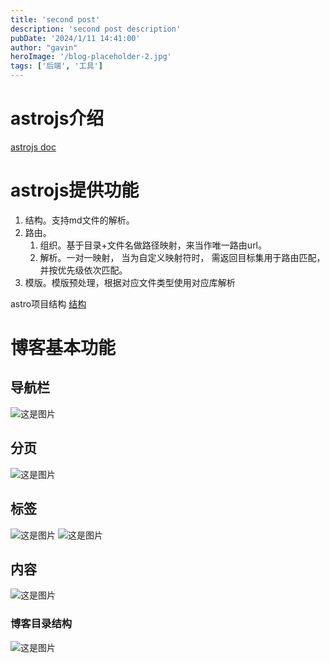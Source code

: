 ```yaml
---
title: 'second post'
description: 'second post description'
pubDate: '2024/1/11 14:41:00'
author: "gavin"
heroImage: '/blog-placeholder-2.jpg'
tags: ['后端', '工具']
---
```


# astrojs介绍
[astrojs doc](https://docs.astro.build/zh-cn/getting-started/)
# astrojs提供功能
 1. 结构。支持md文件的解析。
 3. 路由。
	 1. 组织。基于目录+文件名做路径映射，来当作唯一路由url。
	 2. 解析。一对一映射， 当为自定义映射符时， 需返回目标集用于路由匹配， 并按优先级依次匹配。
4. 模版。模版预处理，根据对应文件类型使用对应库解析


astro项目结构
[结构](https://docs.astro.build/zh-cn/core-concepts/project-structure/)

# 博客基本功能
## 导航栏
![这是图片](/blog/Pasted%20image%2020240111172540.png)

## 分页
![这是图片](/blog/Pasted%20image%2020240111172553.png)

## 标签
![这是图片](/blog/Pasted%20image%2020240111172608.png)
![这是图片](/blog/Pasted%20image%2020240111172632.png)
## 内容
![这是图片](/blog/Pasted%20image%2020240111172654.png)


### 博客目录结构

![这是图片](/blog/Snipaste_2024-01-11_17-33-44.png)